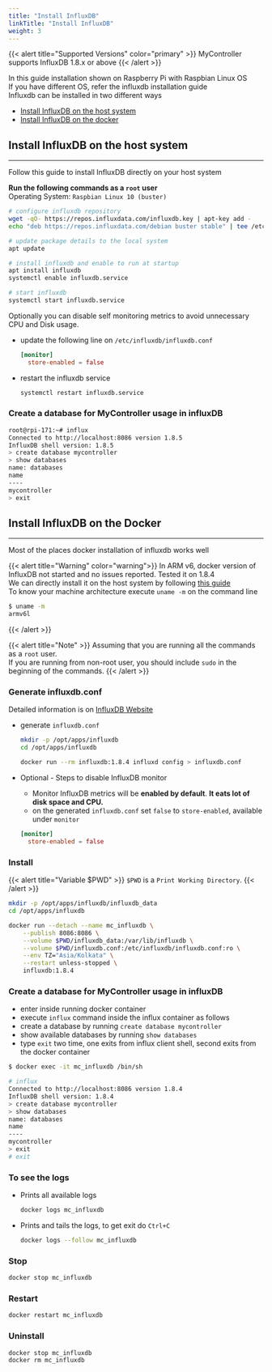 ```yaml
---
title: "Install InfluxDB"
linkTitle: "Install InfluxDB"
weight: 3
---
```

{{< alert title="Supported Versions" color="primary" >}}
MyController supports InfluxDB 1.8.x or above
{{< /alert >}}

In this guide installation shown on Raspberry Pi with Raspbian Linux OS<br>
If you have different OS, refer the influxdb installation guide<br>
Influxdb can be installed in two different ways
 * [Install InfluxDB on the host system](#install-influxdb-on-the-host-system)
 * [Install InfluxDB on the docker](#install-influxdb-on-the-docker)

## Install InfluxDB on the host system

-----
Follow this guide to install InfluxDB directly on your host system<br>

**Run the following commands as a `root` user**<br>
Operating System: `Raspbian Linux 10 (buster)`

```bash
# configure influxdb repository
wget -qO- https://repos.influxdata.com/influxdb.key | apt-key add -
echo "deb https://repos.influxdata.com/debian buster stable" | tee /etc/apt/sources.list.d/influxdb.list

# update package details to the local system
apt update

# install influxdb and enable to run at startup
apt install influxdb
systemctl enable influxdb.service

# start influxdb
systemctl start influxdb.service
```

Optionally you can disable self monitoring metrics to avoid unnecessary CPU and Disk usage.

* update the following line on `/etc/influxdb/influxdb.conf`
  ```toml
  [monitor]
    store-enabled = false
  ```
* restart the influxdb service
  ```bash
  systemctl restart influxdb.service
  ```

### Create a database for MyController usage in influxDB
```bash
root@rpi-171:~# influx
Connected to http://localhost:8086 version 1.8.5
InfluxDB shell version: 1.8.5
> create database mycontroller
> show databases
name: databases
name
----
mycontroller
> exit
```

## Install InfluxDB on the Docker

-----

Most of the places docker installation of influxdb works well<br>

{{< alert title="Warning" color="warning">}}
In ARM v6, docker version of InfluxDB not started and no issues reported. Tested it on 1.8.4<br>
We can directly install it on the host system by following [this guide](#install-influxdb-on-the-host-system)<br>
To know your machine architecture execute `uname -m` on the command line <br>
```bash
$ uname -m
armv6l
```
{{< /alert >}}

{{< alert title="Note" >}}
Assuming that you are running all the commands as a `root` user.<br>
If you are running from non-root user, you should include `sudo` in the beginning of the commands.
{{< /alert >}}


### Generate influxdb.conf
Detailed information is on [InfluxDB Website](https://docs.influxdata.com/influxdb/v1.8/administration/config/)

* generate `influxdb.conf`

  ```bash
  mkdir -p /opt/apps/influxdb
  cd /opt/apps/influxdb

  docker run --rm influxdb:1.8.4 influxd config > influxdb.conf
  ```

* Optional - Steps to disable InfluxDB monitor
  * Monitor InfluxDB metrics will be **enabled by default**. **It eats lot of disk space and CPU.**
  * on the generated `influxdb.conf` set `false` to `store-enabled`, available under `monitor`
  ```toml
  [monitor]
    store-enabled = false
  ```

### Install
{{< alert title="Variable $PWD" >}}
`$PWD` is a `Print Working Directory`.
{{< /alert >}}

```bash
mkdir -p /opt/apps/influxdb/influxdb_data
cd /opt/apps/influxdb

docker run --detach --name mc_influxdb \
    --publish 8086:8086 \
    --volume $PWD/influxdb_data:/var/lib/influxdb \
    --volume $PWD/influxdb.conf:/etc/influxdb/influxdb.conf:ro \
    --env TZ="Asia/Kolkata" \
    --restart unless-stopped \
    influxdb:1.8.4
```

### Create a database for MyController usage in influxDB
* enter inside running docker container
* execute `influx` command inside the influx container as follows
* create a database by running `create database mycontroller`
* show available databases by running `show databases`
* type `exit` two time, one exits from influx client shell, second exits from the docker container

```bash
$ docker exec -it mc_influxdb /bin/sh

# influx
Connected to http://localhost:8086 version 1.8.4
InfluxDB shell version: 1.8.4
> create database mycontroller
> show databases
name: databases
name
----
mycontroller
> exit
# exit
```

### To see the logs
* Prints all available logs
  ```bash
  docker logs mc_influxdb
  ```
* Prints and tails the logs, to get exit do `Ctrl+C`
  ```bash
  docker logs --follow mc_influxdb
  ```

### Stop
```bash
docker stop mc_influxdb
```

### Restart
```bash
docker restart mc_influxdb
```

### Uninstall
```bash
docker stop mc_influxdb
docker rm mc_influxdb
```

